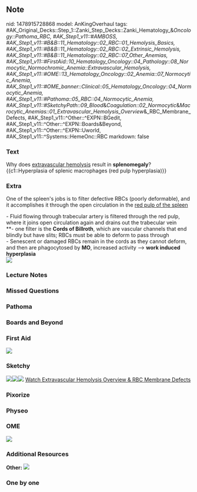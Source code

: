 ## Note
nid: 1478915728868
model: AnKingOverhaul
tags: #AK_Original_Decks::Step_1::Zanki_Step_Decks::Zanki_Hematology_&_Oncology::Pathoma_RBC, #AK_Step1_v11::#AMBOSS, #AK_Step1_v11::#B&B::11_Hematology::02_RBC::01_Hemolysis_Basics, #AK_Step1_v11::#B&B::11_Hematology::02_RBC::02_Extrinsic_Hemolysis, #AK_Step1_v11::#B&B::11_Hematology::02_RBC::07_Other_Anemias, #AK_Step1_v11::#FirstAid::10_Hematology_Oncology::04_Pathology::08_Normocytic_Normochromic_Anemia::Extravascular_Hemolysis, #AK_Step1_v11::#OME::13_Hematology_Oncology::02_Anemia::07_Normocytic_Anemia, #AK_Step1_v11::#OME_banner::Clinical::05_Hematology_Oncology::04_Normocytic_Anemia, #AK_Step1_v11::#Pathoma::05_RBC::04_Normocytic_Anemia, #AK_Step1_v11::#SketchyPath::09_Blood_&_Coagulation::02_Normocytic_&_Macrocytic_Anemias::01_Extravascular_Hemolysis_Overview_&_RBC_Membrane_Defects, #AK_Step1_v11::^Other::^EXPN::BGedit, #AK_Step1_v11::^Other::^EXPN::Boards&Beyond, #AK_Step1_v11::^Other::^EXPN::Uworld, #AK_Step1_v11::^Systems::HemeOnc::RBC
markdown: false

### Text
<div>
  Why does <u>extravascular hemolysis</u> result in
  <b>splenomegaly</b>?
</div>
<div>
  {{c1::Hyperplasia of splenic macrophages (red pulp hyperplasia)}}
</div>

### Extra
One of the spleen's jobs is to filter defective RBCs (poorly
deformable), and it accomplishes it through the open circulation in
the <u>red pulp of the spleen</u>
<div>
  <div>
    - Fluid flowing through trabecular artery is filtered through
    the red pulp, where it joins open circulation again and drains
    out the trabecular vein
  </div>
  <div>
    **- one filter is the <b>Cords of Billroth</b>, which are
    vascular channels that end blindly but have slits; RBCs must be
    able to deform to pass through
  </div>
  <div>
    - Senescent or damaged RBCs remain in the cords as they cannot
    deform, and then are phagocytosed by <b>MO</b>, increased
    activity --> <b>work induced hyperplasia</b>
  </div>
  <div><img src="paste-63307817943041.jpg"></div>
</div>

### Lecture Notes


### Missed Questions


### Pathoma


### Boards and Beyond


### First Aid
<img src="tmpcNiUFk.png">

### Sketchy
<img src=
"Screen%20Shot%202020-02-11%20at%202.44.58%20PM.JPG"><img src=
"Screen%20Shot%202020-02-11%20at%202.44.32%20PM.JPG"><img src=
"Zoverall%20picture%20(68)_1566160514431.JPG"> <a href=
"https://dashboard.sketchy.com/study/medical/courses/medical-pathophysiology/units/medical-pathophysiology-blood-coagulation/videos/medical-pathophysiology-blood-and-coagulation-normocytic-and-macrocytic-anemias-extravascular-hemolysis-overview-and-rbc-membrane-defects?utm_source=anki&utm_medium=partnership&utm_campaign=february_update&utm_content=medical">
Watch Extravascular Hemolysis Overview & RBC Membrane Defects</a>

### Pixorize


### Physeo


### OME
<div class="ome-widget">
  <a href=
  "https://onlinemeded.org/spa/hematology-oncology/normocytic-anemia/acquire?ref=anki">
  <img src="_OME_AnkiFlashcards_Lesson_1.png"></a>
</div>

### Additional Resources
<b>Other:</b> <img src="tmpCZ4FXy.png">

### One by one

